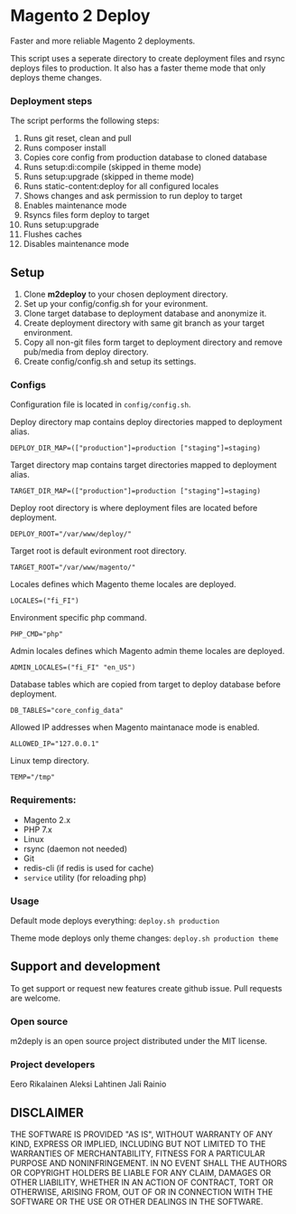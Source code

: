 # Magento 2 Deploy
Faster and more reliable Magento 2 deployments.

This script uses a seperate directory to create deployment files and rsync deploys files to production. It also has a faster theme mode that only deploys theme changes.

### Deployment steps

The script performs the following steps:

1. Runs git reset, clean and pull
2. Runs composer install
3. Copies core config from production database to cloned database
4. Runs setup:di:compile (skipped in theme mode)
5. Runs setup:upgrade (skipped in theme mode)
6. Runs static-content:deploy for all configured locales
7. Shows changes and ask permission to run deploy to target
8. Enables maintenance mode
9. Rsyncs files form deploy to target
10. Runs setup:upgrade
11. Flushes caches
12. Disables maintenance mode

## Setup

1. Clone **m2deploy** to your chosen deployment directory.
2. Set up your config/config.sh for your evironment.
3. Clone target database to deployment database and anonymize it.
4. Create deployment directory with same git branch as your target environment.
5. Copy all non-git files form target to deployment directory and remove pub/media from deploy directory.
6. Create config/config.sh and setup its settings.

### Configs

Configuration file is located in `config/config.sh`.

Deploy directory map contains deploy directories mapped to deployment alias.

    DEPLOY_DIR_MAP=(["production"]=production ["staging"]=staging)

Target directory map contains target directories mapped to deployment alias.

    TARGET_DIR_MAP=(["production"]=production ["staging"]=staging)

Deploy root directory is where deployment files are located before deployment.

    DEPLOY_ROOT="/var/www/deploy/"

Target root is default evironment root directory.

    TARGET_ROOT="/var/www/magento/"

Locales defines which Magento theme locales are deployed.

    LOCALES=("fi_FI")

Environment specific php command.

    PHP_CMD="php"

Admin locales defines which Magento admin theme locales are deployed.

    ADMIN_LOCALES=("fi_FI" "en_US")

Database tables which are copied from target to deploy database before deployment.

    DB_TABLES="core_config_data"

Allowed IP addresses when Magento maintanace mode is enabled.

    ALLOWED_IP="127.0.0.1"

Linux temp directory.

    TEMP="/tmp"

### Requirements:

- Magento 2.x
- PHP 7.x
- Linux
- rsync (daemon not needed)
- Git
- redis-cli (if redis is used for cache)
- `service` utility (for reloading php)

### Usage

Default	mode deploys everything: `deploy.sh production`

Theme mode deploys only theme changes: `deploy.sh production theme`

## Support and development

To get support or request new features create github issue. Pull requests are welcome.

### Open source

m2deply is an open source project distributed under the MIT license.

### Project developers

Eero Rikalainen
Aleksi Lahtinen
Jali Rainio

## DISCLAIMER

THE SOFTWARE IS PROVIDED "AS IS", WITHOUT WARRANTY OF ANY KIND,
EXPRESS OR IMPLIED, INCLUDING BUT NOT LIMITED TO THE WARRANTIES OF
MERCHANTABILITY, FITNESS FOR A PARTICULAR PURPOSE AND NONINFRINGEMENT.
IN NO EVENT SHALL THE AUTHORS OR COPYRIGHT HOLDERS BE LIABLE FOR ANY
CLAIM, DAMAGES OR OTHER LIABILITY, WHETHER IN AN ACTION OF CONTRACT,
TORT OR OTHERWISE, ARISING FROM, OUT OF OR IN CONNECTION WITH THE
SOFTWARE OR THE USE OR OTHER DEALINGS IN THE SOFTWARE.
